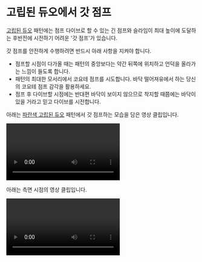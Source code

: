 # 고립된 듀오에서 갓 점프

[고립된 듀오](../rolls/isolated-duo.md) 패턴에는 점프 다이브로 할 수 있는 긴 점프와 슬라임이 최대 높이에 도달하는 후반전에 시전하기 어려운 '갓 점프'가 있습니다.

갓 점프를 안전하게 수행하려면 반드시 아래 사항을 지켜야 합니다.

* 점프할 시점이 다가올 때는 패턴의 중앙보다는 약간 뒤쪽에 위치하고 언덕을 올라가는 느낌이 들도록 합니다.
* 패턴의 최대한 모서리에서 코요테 점프를 시도합니다. 바닥 떨어져유에서 하는 당신의 코요테 점프 감각을 활용하세요.
* 점프 후 다이브할 시점에는 반대편 바닥이 보이지 않으므로 착지할 때쯤에는 바닥이 있을 거라고 믿고 다이브를 시전합니다.

아래는 [파란색 고립된 듀오](../rolls/isolated-duo.md#파란색-패턴) 패턴에서 갓 점프하는 모습을 담은 영상 클립입니다.

<video controls>
  <source src="../../images/advanced/isolated-duo-god-jumps/isolated-duo-god-jump-forward.mp4" type="video/mp4">
</video>

아래는 측면 시점의 영상 클립입니다.

<video controls>
  <source src="../../images/advanced/isolated-duo-god-jumps/isolated-duo-god-jump-side.mp4" type="video/mp4">
</video>
